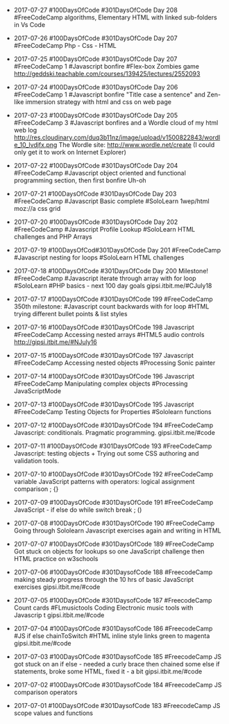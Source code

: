 * 2017-07-27 #100DaysOfCode #301DaysOfCode Day 208 #FreeCodeCamp algorithms, Elementary HTML with linked sub-folders in Vs Code 

* 2017-07-26 #100DaysOfCode #301DaysOfCode Day 207 #FreeCodeCamp Php - Css - HTML

* 2017-07-25 #100DaysOfCode #301DaysOfCode Day 207 #FreeCodeCamp 1 #Javascript bonfire #Flex-box Zombies game http://geddski.teachable.com/courses/139425/lectures/2552093

* 2017-07-24 #100DaysOfCode #301DaysOfCode Day 206 #FreeCodeCamp 1 #Javascript bonfire "Title case a sentence" and Zen-like immersion strategy with html and css on  web page 

* 2017-07-23 #100DaysOfCode #301DaysOfCode Day 205 #FreeCodeCamp 3 #Javascript bonfires and a Wordle cloud of my html web log
http://res.cloudinary.com/duq3b11nz/image/upload/v1500822843/wordle_10_lvdjfx.png
The Wordle site: http://www.wordle.net/create (I could only get it to work on Internet Explorer)


* 2017-07-22 #100DaysOfCode #301DaysOfCode Day 204 #FreeCodeCamp #Javascript object oriented and functional programming section, then first bonfire Uh-oh

* 2017-07-21 #100DaysOfCode #301DaysOfCode Day 203 #FreeCodeCamp #Javascript Basic complete #SoloLearn 1wep/html moz://a css grid

* 2017-07-20 #100DaysOfCode #301DaysOfCode Day 202 #FreeCodeCamp #Javascript Profile Lookup #SoloLearn HTML challenges and PHP Arrays

* 2017-07-19 #100DaysOfCod#301DaysOfCode Day 201 #FreeCodeCamp #Javascript nesting for loops #SoloLearn HTML challenges

* 2017-07-18 #100DaysOfCode #301DaysOfCode Day 200 Milestone! #FreeCodeCamp #Javascript iterate through array with for loop #SoloLearn #PHP basics - next 100 day goals gipsi.itbit.me/#CJuly18  

* 2017-07-17 #100DaysOfCode #301DaysOfCode 199 #FreeCodeCamp 350th milestone: #Javascript count backwards with for loop #HTML trying different bullet points & list styles  

* 2017-07-16 #100DaysOfCode #301DaysOfCode 198 Javascript #FreeCodeCamp Accessing nested arrays #HTML5 audio controls http://gipsi.itbit.me/#NJuly16

* 2017-07-15 #100DaysOfCode #301DaysOfCode 197 Javascript #FreeCodeCamp Accessing nested objects #Processing Sonic painter

* 2017-07-14 #100DaysOfCode #301DaysOfCode 196 Javascript #FreeCodeCamp Manipulating complex objects #Processing JavaScriptMode

* 2017-07-13 #100DaysOfCode #301DaysOfCode 195 Javascript  #FreeCodeCamp Testing Objects for Properties #Sololearn functions

* 2017-07-12 #100DaysOfCode #301DaysOfCode 194 #FreeCodeCamp Javascript: conditionals. Pragmatic programming. gipsi.itbit.me/#code

* 2017-07-11 #100DaysOfCode #301DaysOfCode 193 #FreeCodeCamp Javascript: testing objects + Trying out some CSS authoring and validation tools. 

* 2017-07-10 #100DaysOfCode #301DaysOfCode 192 #FreeCodeCamp variable JavaScript patterns with operators: logical assignment comparison  ; {}

* 2017-07-09  #100DaysOfCode #301DaysOfCode 191 #FreeCodeCamp JavaScript - if else do while switch break ; ()


* 2017-07-08 #100DaysOfCode #301DaysOfCode 190 #FreeCodeCamp Going through Sololearn Javascript exercises again and  writing in HTML 

* 2017-07-07 #100DaysOfCode #301DaysOfCode 189 #FreeCodeCamp Got stuck on objects for lookups so one JavaScript challenge then HTML practice on w3schools

* 2017-07-06 #100DaysOfCode #301DaysofCode 188 #FreecodeCamp making steady progress through the 10 hrs of basic JavaScript exercises gipsi.itbit.me/#code 

* 2017-07-05 #100DaysOfCode #301DaysofCode 187 #FreecodeCamp Count cards #FLmusictools Coding Electronic music tools with Javascrip t gipsi.itbit.me/#code 

* 2017-07-04 #100DaysOfCode #301DaysofCode 186 #FreecodeCamp #JS if else chainToSwitch #HTML inline style links green to magenta gipsi.itbit.me/#code  

* 2017-07-03 #100DaysOfCode #301DaysofCode 185 #FreecodeCamp JS got stuck on an if else - needed a curly brace then chained some else if statements, broke some HTML, fixed it - a bit gipsi.itbit.me/#code  

* 2017-07-02 #100DaysOfCode #301DaysofCode 184 #FreecodeCamp JS comparison operators 

* 2017-07-01 #100DaysOfCode #301DaysofCode 183 #FreecodeCamp JS scope values and functions 
